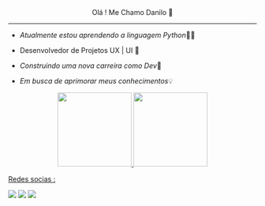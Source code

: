 

<div align="center">
      Olá ! Me Chamo Danilo 👋
</div>

---------
- *Atualmente estou aprendendo a linguagem Python*🧑‍💻

- Desenvolvedor de Projetos UX | UI 📑

- *Construindo uma nova carreira como Dev*🌱

- *Em busca de aprimorar meus conhecimentos*💡
  

<div align="center">
  <a href="https://github.com/DaniloOliveira35">
  
  <img height="150em" src="https://github-readme-stats.vercel.app/api?username=DaniloOliveira35&show_icons=true&theme=algolia&include_all_commits=true&count_private=true"/>
  <img height="150em" src="https://github-readme-stats.vercel.app/api/top-langs/?username=DaniloOliveira35&layout=compact&langs_count=7&theme=algolia"/>
</div>
  
  Redes socias :
  <div>
    <a href="https://www.linkedin.com/in/danilo-oliveira-352b0123a/" target="_blank"><img src="https://img.shields.io/badge/LinkedIn-0077B5?style=for-the-badge&logo=linkedin&logoColor=white" target="_blank"></a>
   <a href="https://instagram.com/danilo_9327" target="_blank"><img src="https://img.shields.io/badge/-Instagram-%23E4405F?style=for-the-badge&logo=instagram&logoColor=white" target="_blank"></a>
  <a href = "mailto:do639568@gmail.com"><img src="https://img.shields.io/badge/-Gmail-%23333?style=for-the-badge&logo=gmail&logoColor=white" target="_blank"></a>
</div

